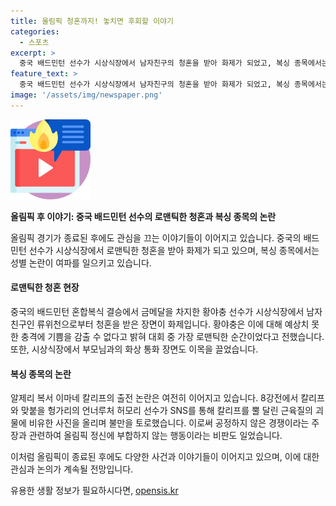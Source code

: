 ```yaml
---
title: 올림픽 청혼까지! 놓치면 후회할 이야기
categories:
  - 스포츠
excerpt: >
  중국 배드민턴 선수가 시상식장에서 남자친구의 청혼을 받아 화제가 되었고, 복싱 종목에서는 알제리 선수의 논란이 계속되고 있다. 황야충은 예상치 못한 청혼에 놀랐지만 기뻐했으며, 알제리 선수와 헝가리 선수 간의 논란은 계속 확산되고 있다.
feature_text: >
  중국 배드민턴 선수가 시상식장에서 남자친구의 청혼을 받아 화제가 되었고, 복싱 종목에서는 알제리 선수의 논란이 계속되고 있다. 황야충은 예상치 못한 청혼에 놀랐지만 기뻐했으며, 알제리 선수와 헝가리 선수 간의 논란은 계속 확산되고 있다.
image: '/assets/img/newspaper.png'
---
```


<p><img src="/assets/img/news.png" alt="rentncar 속보" /></p>

<p><strong>올림픽 후 이야기: 중국 배드민턴 선수의 로맨틱한 청혼과 복싱 종목의 논란</strong></p>

<p>올림픽 경기가 종료된 후에도 관심을 끄는 이야기들이 이어지고 있습니다. 중국의 배드민턴 선수가 시상식장에서 로맨틱한 청혼을 받아 화제가 되고 있으며, 복싱 종목에서는 성별 논란이 여파를 일으키고 있습니다.</p>

<h4><strong>로맨틱한 청혼 현장</strong></h4>

<p>중국의 배드민턴 혼합복식 결승에서 금메달을 차지한 황야충 선수가 시상식장에서 남자친구인 류위천으로부터 청혼을 받은 장면이 화제입니다. 황야충은 이에 대해 예상치 못한 충격에 기쁨을 감출 수 없다고 밝혀 대회 중 가장 로맨틱한 순간이었다고 전했습니다. 또한, 시상식장에서 부모님과의 화상 통화 장면도 이목을 끌었습니다.</p>

<h4><strong>복싱 종목의 논란</strong></h4>

<p>알제리 복서 이마네 칼리프의 출전 논란은 여전히 이어지고 있습니다. 8강전에서 칼리프와 맞붙을 헝가리의 언너루처 허모리 선수가 SNS를 통해 칼리프를 뿔 달린 근육질의 괴물에 비유한 사진을 올리며 불만을 토로했습니다. 이로써 공정하지 않은 경쟁이라는 주장과 관련하여 올림픽 정신에 부합하지 않는 행동이라는 비판도 일었습니다.</p>

<p>이처럼 올림픽이 종료된 후에도 다양한 사건과 이야기들이 이어지고 있으며, 이에 대한 관심과 논의가 계속될 전망입니다.</p>
유용한 생활 정보가 필요하시다면, <a href="https://opensis.kr" rel="dofollow">opensis.kr</a>


